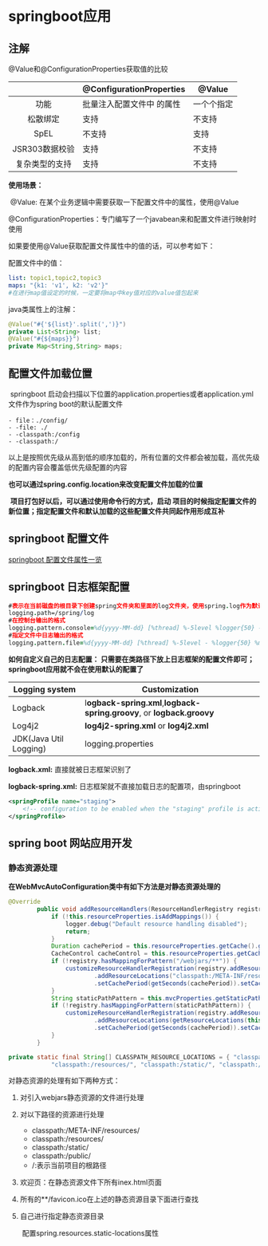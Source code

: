 # springboot应用  

## 注解

@Value和@ConfigurationProperties获取值的比较

|                | @ConfigurationProperties  | @Value     |
| :------------: | ------------------------- | ---------- |
|      功能      | 批量注入配置文件中 的属性 | 一个个指定 |
|    松散绑定    | 支持                      | 不支持     |
|      SpEL      | 不支持                    | 支持       |
| JSR303数据校验 | 支持                      | 不支持     |
| 复杂类型的支持 | 支持                      | 不支持     |

**使用场景：**

​	@Value: 在某个业务逻辑中需要获取一下配置文件中的属性，使用@Value

​	@ConfigurationProperties：专门编写了一个javabean来和配置文件进行映射时使用

如果要使用@Value获取配置文件属性中的值的话，可以参考如下：

配置文件中的值：

```yaml
list: topic1,topic2,topic3
maps: "{k1: 'v1', k2: 'v2'}"
#在进行map值设定的时候，一定要将map中key值对应的value值包起来
```

java类属性上的注解：

```java
@Value("#{'${list}'.split(',')}")
private List<String> list;
@Value("#{${maps}}")
private Map<String,String> maps;
```

## 配置文件加载位置

​	springboot 启动会扫描以下位置的application.properties或者application.yml文件作为spring boot的默认配置文件

	- file：./config/
	- -file: ./
	- -classpath:/config
	- -classpath:/

​     以上是按照优先级从高到低的顺序加载的，所有位置的文件都会被加载，高优先级的配置内容会覆盖低优先级配置的内容

​	**也可以通过spring.config.location来改变配置文件加载的位置** 

​	**项目打包好以后，可以通过使用命令行的方式，启动 项目的时候指定配置文件的新位置；指定配置文件和默认加载的这些配置文件共同起作用形成互补**

## springboot 配置文件

[springboot 配置文件属性一览](https://docs.spring.io/spring-boot/docs/1.5.9.RELEASE/reference/htmlsingle/#common-application-properties)



## springboot  日志框架配置

```pro
#表示在当前磁盘的根目录下创建spring文件夹和里面的log文件夹，使用spring.log作为默认的日志文件
logging.path=/spring/log
#在控制台输出的格式
logging.pattern.console=%d{yyyy-MM-dd} [%thread] %-5level %logger{50} - %msg%n
#指定文件中日志输出的格式
logging.pattern.file=%d{yyyy-MM-dd} [%thread] %-5level - %logger{50} %msg%n
```

**如何自定义自己的日志配置： 只需要在类路径下放上日志框架的配置文件即可；springboot应用就不会在使用默认的配置了**

| Logging system         | Customization                                                |
| ---------------------- | ------------------------------------------------------------ |
| Logback                | l**ogback-spring.xml**,**logback-spring.groovy**, or **logback.groovy** |
| Log4j2                 | **log4j2-spring.xml** or **log4j2.xml**                      |
| JDK(Java Util Logging) | logging.properties                                           |

**logback.xml:** 直接就被日志框架识别了

**logback-spring.xml:** 日志框架就不直接加载日志的配置项，由springboot

```xml
<springProfile name="staging">
    <!-- configuration to be enabled when the "staging" profile is active -->
</springProfile>
```

## spring boot 网站应用开发

### 静态资源处理

**在WebMvcAutoConfiguration类中有如下方法是对静态资源处理的**

```java
@Override
		public void addResourceHandlers(ResourceHandlerRegistry registry) {
			if (!this.resourceProperties.isAddMappings()) {
				logger.debug("Default resource handling disabled");
				return;
			}
			Duration cachePeriod = this.resourceProperties.getCache().getPeriod();
			CacheControl cacheControl = this.resourceProperties.getCache().getCachecontrol().toHttpCacheControl();
			if (!registry.hasMappingForPattern("/webjars/**")) {
				customizeResourceHandlerRegistration(registry.addResourceHandler("/webjars/**")
						.addResourceLocations("classpath:/META-INF/resources/webjars/")
						.setCachePeriod(getSeconds(cachePeriod)).setCacheControl(cacheControl));
			}
			String staticPathPattern = this.mvcProperties.getStaticPathPattern();
			if (!registry.hasMappingForPattern(staticPathPattern)) {
				customizeResourceHandlerRegistration(registry.addResourceHandler(staticPathPattern)
						.addResourceLocations(getResourceLocations(this.resourceProperties.getStaticLocations()))
						.setCachePeriod(getSeconds(cachePeriod)).setCacheControl(cacheControl));
			}
		}
```

```java
private static final String[] CLASSPATH_RESOURCE_LOCATIONS = { "classpath:/META-INF/resources/",
			"classpath:/resources/", "classpath:/static/", "classpath:/public/" };
```

对静态资源的处理有如下两种方式：

1. 对引入webjars静态资源的文件进行处理
2. 对以下路径的资源进行处理
   - classpath:/META-INF/resources/
   - classpath:/resources/
   - classpath:/static/
   - classpath:/public/
   - /:表示当前项目的根路径

3. 欢迎页：在静态资源文件下所有inex.html页面 

4. 所有的**/favicon.ico在上述的静态资源目录下面进行查找

5. 自己进行指定静态资源目录

   ​	配置spring.resources.static-locations属性